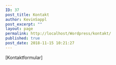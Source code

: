 ```yaml
---
ID: 37
post_title: Kontakt
author: KevinSappl
post_excerpt: ""
layout: page
permalink: http://localhost/Wordpress/kontakt/
published: true
post_date: 2018-11-15 10:21:27
---
```

[Kontaktformular]